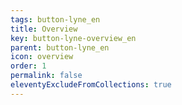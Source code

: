 ```yaml
---
tags: button-lyne_en
title: Overview
key: button-lyne-overview_en
parent: button-lyne_en
icon: overview
order: 1
permalink: false
eleventyExcludeFromCollections: true
---
```


